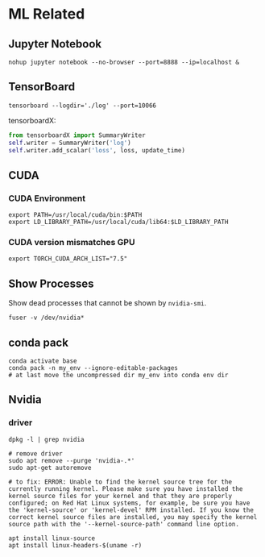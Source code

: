 # ML Related

## Jupyter Notebook

```shell
nohup jupyter notebook --no-browser --port=8888 --ip=localhost &
```

## TensorBoard

```shell
tensorboard --logdir='./log' --port=10066
```

tensorboardX:

```python
from tensorboardX import SummaryWriter
self.writer = SummaryWriter('log')
self.writer.add_scalar('loss', loss, update_time)
```

## CUDA

### CUDA Environment

```shell
export PATH=/usr/local/cuda/bin:$PATH
export LD_LIBRARY_PATH=/usr/local/cuda/lib64:$LD_LIBRARY_PATH
```


### CUDA version mismatches GPU

```shell
export TORCH_CUDA_ARCH_LIST="7.5"
```

## Show Processes

Show dead processes that cannot be shown by `nvidia-smi`.

```shell
fuser -v /dev/nvidia*
```

## conda pack

```shell
conda activate base
conda pack -n my_env --ignore-editable-packages
# at last move the uncompressed dir my_env into conda env dir
```

## Nvidia

### driver

```shell
dpkg -l | grep nvidia

# remove driver
sudo apt remove --purge 'nvidia-.*'
sudo apt-get autoremove
```

```shell
# to fix: ERROR: Unable to find the kernel source tree for the currently running kernel. Please make sure you have installed the kernel source files for your kernel and that they are properly configured; on Red Hat Linux systems, for example, be sure you have the 'kernel-source' or 'kernel-devel' RPM installed. If you know the correct kernel source files are installed, you may specify the kernel source path with the '--kernel-source-path' command line option.

apt install linux-source
apt install linux-headers-$(uname -r)
```

